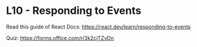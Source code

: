 # L10 - Responding to Events

Read this guide of React Docs: https://react.dev/learn/responding-to-events

Quiz: https://forms.office.com/r/3k2cjTZvDn
